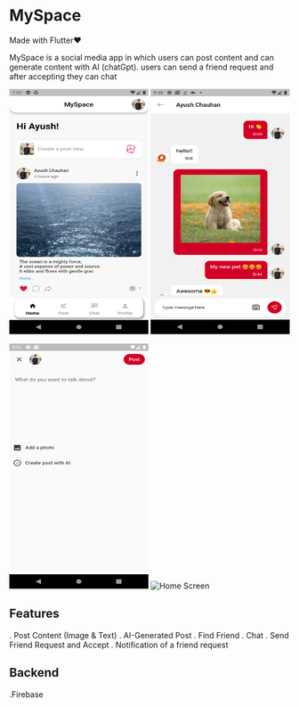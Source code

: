 # MySpace

Made with Flutter❤️ 

MySpace is a social media app in which users can post content and can generate content with AI (chatGpt).
users can send a friend request and after accepting they can chat

<img src="screenshot/main.png" alt="Home Screen" width="250" height="440">       <img src="screenshot/chat.png" alt="Chat Screen" width="250" height="440">

<img src="screenshot/post.png" alt="Home Screen" width="250" height="440">
<img src="screenshot/freiend.png" alt="Home Screen" width="250" height="440">


## Features

. Post Content (Image & Text)
. AI-Generated Post
. Find Friend
. Chat
. Send Friend Request and Accept
. Notification of a friend request

## Backend

.Firebase


